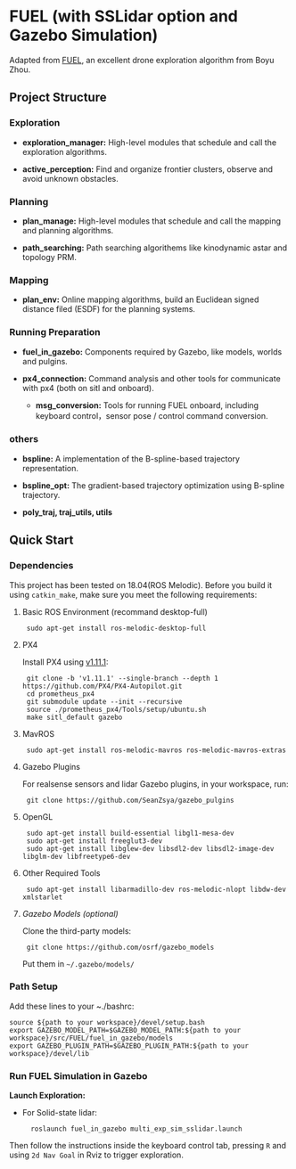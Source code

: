 # FUEL (with SSLidar option and Gazebo Simulation)

Adapted from [FUEL](https://github.com/HKUST-Aerial-Robotics/FUEL), an excellent drone exploration algorithm from Boyu Zhou.

## Project Structure


### Exploration

- **exploration_manager:** High-level modules that schedule and call the exploration algorithms. 

- **active_perception:** Find and organize frontier clusters, observe and avoid unknown obstacles.

### Planning

- **plan_manage:** High-level modules that schedule and call the mapping and planning algorithms. 

- **path_searching:** Path searching algorithems like kinodynamic astar and topology PRM.

### Mapping

- **plan_env:** Online mapping algorithms, build an Euclidean signed distance filed (ESDF) for the planning systems.

### Running Preparation

- **fuel_in_gazebo:** Components required by Gazebo, like models, worlds and pulgins.
  
- **px4_connection:** Command analysis and other tools for communicate with px4 (both on sitl and onboard).
  
  - **msg_conversion:** Tools for running FUEL onboard, including keyboard control，sensor pose / control command conversion.

### others

- **bspline:** A implementation of the B-spline-based trajectory representation. 

- **bspline_opt:** The gradient-based trajectory optimization using B-spline trajectory.

- **poly_traj, traj_utils, utils**



## Quick Start

### Dependencies

This project has been tested on 18.04(ROS Melodic). Before you build it using `catkin_make`, make sure you meet the following requirements:

1. Basic ROS Environment (recommand desktop-full)

        sudo apt-get install ros-melodic-desktop-full

2. PX4

    Install PX4 using [v1.11.1](https://github.com/PX4/PX4-Autopilot/tree/v1.11.1):

        git clone -b 'v1.11.1' --single-branch --depth 1 https://github.com/PX4/PX4-Autopilot.git
        cd prometheus_px4
        git submodule update --init --recursive
        source ./prometheus_px4/Tools/setup/ubuntu.sh
        make sitl_default gazebo

3. MavROS

        sudo apt-get install ros-melodic-mavros ros-melodic-mavros-extras

4. Gazebo Plugins
   
    For realsense sensors and lidar Gazebo plugins, in your workspace, run:

        git clone https://github.com/SeanZsya/gazebo_pulgins
        
5. OpenGL
        
        sudo apt-get install build-essential libgl1-mesa-dev
        sudo apt-get install freeglut3-dev
        sudo apt-get install libglew-dev libsdl2-dev libsdl2-image-dev libglm-dev libfreetype6-dev 

6. Other Required Tools 

        sudo apt-get install libarmadillo-dev ros-melodic-nlopt libdw-dev xmlstarlet

7. *Gazebo Models (optional)*

    Clone the third-party models:

        git clone https://github.com/osrf/gazebo_models
     
     Put them in `~/.gazebo/models/ `

### Path Setup

Add these lines to your ~./bashrc:

    source ${path to your workspace}/devel/setup.bash
    export GAZEBO_MODEL_PATH=$GAZEBO_MODEL_PATH:${path to your workspace}/src/FUEL/fuel_in_gazebo/models
    export GAZEBO_PLUGIN_PATH=$GAZEBO_PLUGIN_PATH:${path to your workspace}/devel/lib
    
### Run FUEL Simulation in Gazebo

**Launch Exploration:**

- For Solid-state lidar:

        roslaunch fuel_in_gazebo multi_exp_sim_sslidar.launch

<!-- - For RGBD camera:

        roslaunch exploration_manager exploration_gazebo_rgbd.launch -->

Then follow the instructions inside the keyboard control tab, pressing `R` and using `2d Nav Goal` in Rviz to trigger exploration.

